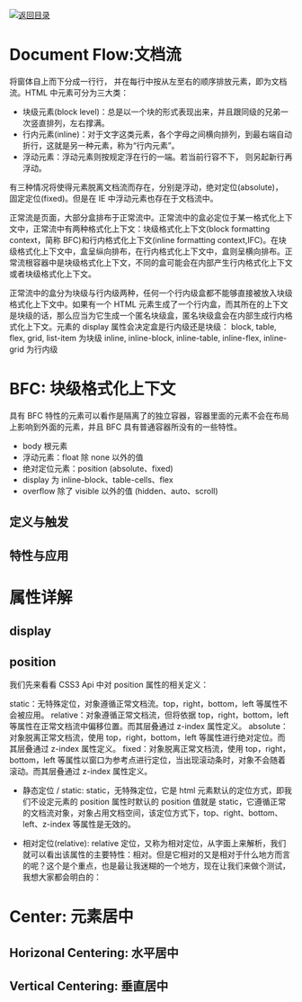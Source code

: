 [![返回目录](https://i.postimg.cc/50XLzC7C/image.png)](https://github.com/wx-chevalier/Web-Series)

# Document Flow:文档流

将窗体自上而下分成一行行， 并在每行中按从左至右的顺序排放元素，即为文档流。HTML 中元素可分为三大类：

- 块级元素(block level)：总是以一个块的形式表现出来，并且跟同级的兄弟一次竖直排列，左右撑满。
- 行内元素(inline)：对于文字这类元素，各个字母之间横向排列，到最右端自动折行，这就是另一种元素，称为“行内元素”。
- 浮动元素：浮动元素则按规定浮在行的一端。若当前行容不下， 则另起新行再浮动。

有三种情况将使得元素脱离文档流而存在，分别是浮动，绝对定位(absolute)， 固定定位(fixed)。但是在 IE 中浮动元素也存在于文档流中。

正常流是页面，大部分盒排布于正常流中。正常流中的盒必定位于某一格式化上下文中，正常流中有两种格式化上下文：块级格式化上下文(block formatting context，简称 BFC)和行内格式化上下文(inline formatting context,IFC)。在块级格式化上下文中，盒呈纵向排布，在行内格式化上下文中，盒则呈横向排布。正常流根容器中是块级格式化上下文，不同的盒可能会在内部产生行内格式化上下文或者块级格式化上下文。

正常流中的盒分为块级与行内级两种，任何一个行内级盒都不能够直接被放入块级格式化上下文中。如果有一个 HTML 元素生成了一个行内盒，而其所在的上下文是块级的话，那么应当为它生成一个匿名块级盒，匿名块级盒会在内部生成行内格式化上下文。元素的 display 属性会决定盒是行内级还是块级：
block, table, flex, grid, list-item 为块级
inline, inline-block, inline-table, inline-flex, inline-grid 为行内级

# BFC: 块级格式化上下文

具有 BFC 特性的元素可以看作是隔离了的独立容器，容器里面的元素不会在布局上影响到外面的元素，并且 BFC 具有普通容器所没有的一些特性。

- body 根元素
- 浮动元素：float 除 none 以外的值
- 绝对定位元素：position (absolute、fixed)
- display 为 inline-block、table-cells、flex
- overflow 除了 visible 以外的值 (hidden、auto、scroll)

## 定义与触发

## 特性与应用

# 属性详解

## display

## position

我们先来看看 CSS3 Api 中对 position 属性的相关定义：

static：无特殊定位，对象遵循正常文档流。top，right，bottom，left 等属性不会被应用。
relative：对象遵循正常文档流，但将依据 top，right，bottom，left 等属性在正常文档流中偏移位置。而其层叠通过 z-index 属性定义。
absolute：对象脱离正常文档流，使用 top，right，bottom，left 等属性进行绝对定位。而其层叠通过 z-index 属性定义。
fixed：对象脱离正常文档流，使用 top，right，bottom，left 等属性以窗口为参考点进行定位，当出现滚动条时，对象不会随着滚动。而其层叠通过 z-index 属性定义。

- 静态定位 / static: static，无特殊定位，它是 html 元素默认的定位方式，即我们不设定元素的 position 属性时默认的 position 值就是 static，它遵循正常的文档流对象，对象占用文档空间，该定位方式下，top、right、bottom、left、z-index 等属性是无效的。

- 相对定位(relative): relative 定位，又称为相对定位，从字面上来解析，我们就可以看出该属性的主要特性：相对。但是它相对的又是相对于什么地方而言的呢？这个是个重点，也是最让我迷糊的一个地方，现在让我们来做个测试，我想大家都会明白的：

# Center: 元素居中

## Horizonal Centering: 水平居中

## Vertical Centering: 垂直居中
